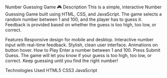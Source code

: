 Number Guessing Game 🎮
Description
This is a simple, interactive Number Guessing Game built using HTML, CSS, and JavaScript. The game selects a random number between 1 and 100, and the player has to guess it. Feedback is provided based on whether the guess is too high, too low, or correct.

Features
Responsive design for mobile and desktop.
Interactive number input with real-time feedback.
Stylish, clean user interface.
Animations on button hover.
How to Play
Enter a number between 1 and 100.
Press Submit Guess.
The game will let you know if your guess is too high, too low, or correct.
Keep guessing until you find the right number!

Technologies Used
HTML5
CSS3
JavaScript
